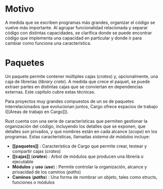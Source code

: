 # Motivo
A medida que se escriben programas más grandes, organizar el código se vuelve más importante. Al agrupar funcionalidad relacionada y separar código con distintas capacidades, se clarifica donde se puede encontrar código que implementa una capacidad en particular y donde ir para cambiar como funciona una característica.

# Paquetes
Un paquete permite contener múltiples cajas (_crates_) y, opcionalmente, una caja de librerías (_library crate_). A medida que crece el paquet, se puede extraer partes en distintas cajas que se conviertan en dependencias externas. Este capítulo cubre estas técnicas.

Para proyectos muy grandes compuestos de un se de paquetes interrelacionados que evolucionan juntos, Cargo ofrece espacios de trabajo ([[Areas de trabajo en Cargo]]).


Rust cuenta con una serie de características que permiten gestionar la organización del código, incluyendo los detalles que se exponen, que detalles son privados, y que nombres están en cada alcance (_scope_) en los programas. Estas características, llamadas _sistema de módulos_ incluye:

- **[[paquetes]]** : Característica de Cargo que permite crear, testear y compartir cajas (_crates_)
- **[[cajas]]** (**_crates_**) : Arbol de módulos que producen una librería o ejecutable
- **Módulos** y **uso** (_**use**_) : Permite controlar la organización, alcance y privacidad de los caminos (_paths_) 
- **Caminos** (**_paths_**) : Una forma de nombrar un objeto, tales como structs, funciones o módulos
